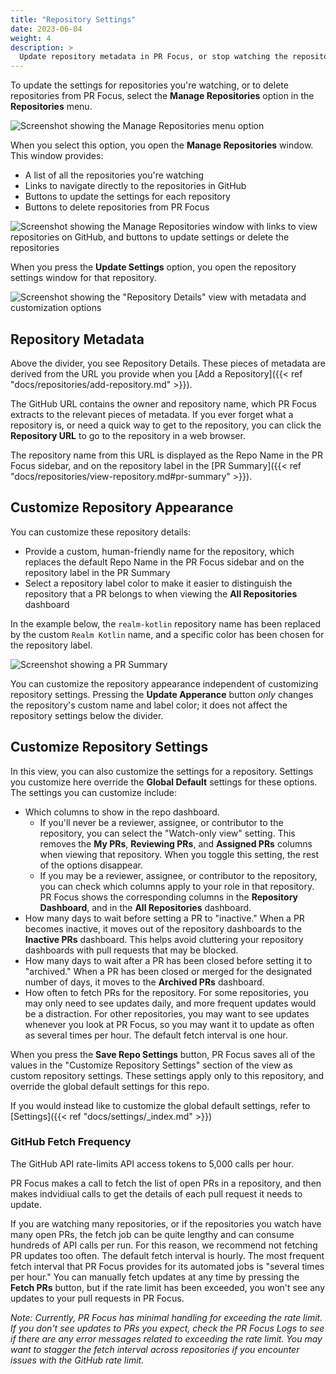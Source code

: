 ```yaml
---
title: "Repository Settings"
date: 2023-06-04
weight: 4
description: >
  Update repository metadata in PR Focus, or stop watching the repository.
---
```


To update the settings for repositories you're watching, or to delete repositories from PR Focus, select the **Manage Repositories** option in the **Repositories** menu.

![Screenshot showing the Manage Repositories menu option](/images/manage-repositories-menu-option.png)

When you select this option, you open the **Manage Repositories** window. This window provides:

- A list of all the repositories you're watching
- Links to navigate directly to the repositories in GitHub
- Buttons to update the settings for each repository
- Buttons to delete repositories from PR Focus

![Screenshot showing the Manage Repositories window with links to view repositories on GitHub, and buttons to update settings or delete the repositories](/images/manage-repositories.png)

When you press the **Update Settings** option, you open the repository settings window for that repository.

![Screenshot showing the "Repository Details" view with metadata and customization options](/images/repo-details-view.png)

## Repository Metadata

Above the divider, you see Repository Details. These pieces of metadata are derived from the URL you provide when you [Add a Repository]({{< ref "docs/repositories/add-repository.md" >}}).

The GitHub URL contains the owner and repository name, which PR Focus extracts to the relevant pieces of metadata. If you ever forget what a repository is, or need a quick way to get to the repository, you can click the **Repository URL** to go to the repository in a web browser.

The repository name from this URL is displayed as the Repo Name in the PR Focus sidebar, and on the repository label in the [PR Summary]({{< ref "docs/repositories/view-repository.md#pr-summary" >}}).

## Customize Repository Appearance

You can customize these repository details:

- Provide a custom, human-friendly name for the repository, which replaces the default Repo Name in the PR Focus sidebar and on the repository label in the PR Summary
- Select a repository label color to make it easier to distinguish the repository that a PR belongs to when viewing the **All Repositories** dashboard

In the example below, the `realm-kotlin` repository name has been replaced by the custom `Realm Kotlin` name, and a specific color has been chosen for the repository label.

![Screenshot showing a PR Summary](/images/pr-summary.png)

You can customize the repository appearance independent of customizing repository settings. Pressing the **Update Apperance** button *only* changes the repository's custom name and label color; it does not affect the repository settings below the divider.

## Customize Repository Settings

In this view, you can also customize the settings for a repository. Settings you customize here override the **Global Default** settings for these options. The settings you can customize include:

- Which columns to show in the repo dashboard.
  - If you'll never be a reviewer, assignee, or contributor to the repository, you can select the "Watch-only view" setting. This removes the **My PRs**, **Reviewing PRs**, and **Assigned PRs** columns when viewing that repository. When you toggle this setting, the rest of the options disappear.
  - If you may be a reviewer, assignee, or contributor to the repository, you can check which columns apply to your role in that repository. PR Focus shows the corresponding columns in the **Repository Dashboard**, and in the **All Repositories** dashboard.
- How many days to wait before setting a PR to "inactive." When a PR becomes inactive, it moves out of the repository dashboards to the **Inactive PRs** dashboard. This helps avoid cluttering your repository dashboards with pull requests that may be blocked.
- How many days to wait after a PR has been closed before setting it to "archived." When a PR has been closed or merged for the designated number of days, it moves to the **Archived PRs** dashboard.
- How often to fetch PRs for the repository. For some repositories, you may only need to see updates daily, and more frequent updates would be a distraction. For other repositories, you may want to see updates whenever you look at PR Focus, so you may want it to update as often as several times per hour. The default fetch interval is one hour.

When you press the **Save Repo Settings** button, PR Focus saves all of the values in the "Customize Repository Settings" section of the view as custom repository settings. These settings apply only to this repository, and override the global default settings for this repo.

If you would instead like to customize the global default settings, refer to [Settings]({{< ref "docs/settings/_index.md" >}})

### GitHub Fetch Frequency

The GitHub API rate-limits API access tokens to 5,000 calls per hour. 

PR Focus makes a call to fetch the list of open PRs in a repository, and then makes indvidiual calls to get the details of each pull request it needs to update.

If you are watching many repositories, or if the repositories you watch have many open PRs, the fetch job can be quite lengthy and can consume hundreds of API calls per run. For this reason, we recommend not fetching PR updates too often. The default fetch interval is hourly. The most frequent fetch interval that PR Focus provides for its automated jobs is "several times per hour." You can manually fetch updates at any time by pressing the **Fetch PRs** button, but if the rate limit has been exceeded, you won't see any updates to your pull requests in PR Focus.

*Note: Currently, PR Focus has minimal handling for exceeding the rate limit. If you don't see updates to PRs you expect, check the PR Focus Logs to see if there are any error messages related to exceeding the rate limit. You may want to stagger the fetch interval across repositories if you encounter issues with the GitHub rate limit.*
